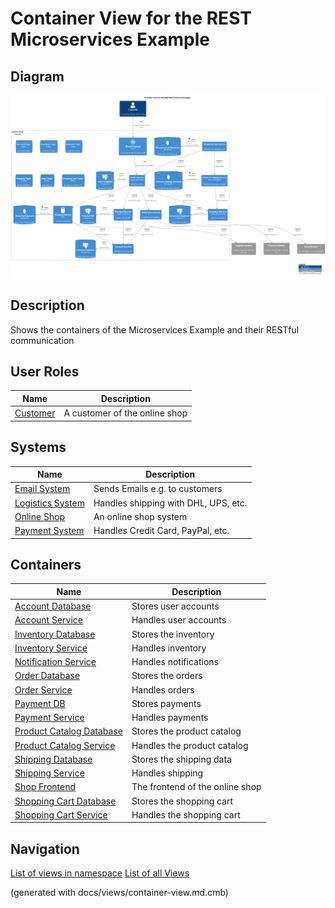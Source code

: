 # Container View for the REST Microservices Example

## Diagram
![Container View for the REST Microservices Example](../../../../software-development/architecture/example/microservices/rest-container-view.png)

## Description
Shows the containers of the Microservices Example and their RESTful communication

## User Roles
| Name | Description |
|---|---|
| [Customer](../../../../software-development/architecture/example/microservices/customer.md) | A customer of the online shop |
## Systems
| Name | Description |
|---|---|
| [Email System](../../../../software-development/architecture/example/microservices/email-system.md) | Sends Emails e.g. to customers |
| [Logistics System](../../../../software-development/architecture/example/microservices/logistics-system.md) | Handles shipping with DHL, UPS, etc. |
| [Online Shop](../../../../software-development/architecture/example/microservices/online-shop.md) | An online shop system |
| [Payment System](../../../../software-development/architecture/example/microservices/payment-system.md) | Handles Credit Card, PayPal, etc. |
## Containers
| Name | Description |
|---|---|
| [Account Database](../../../../software-development/architecture/example/microservices/account-db.md) | Stores user accounts |
| [Account Service](../../../../software-development/architecture/example/microservices/account-service.md) | Handles user accounts |
| [Inventory Database](../../../../software-development/architecture/example/microservices/inventory-db.md) | Stores the inventory |
| [Inventory Service](../../../../software-development/architecture/example/microservices/inventory-service.md) | Handles inventory |
| [Notification Service](../../../../software-development/architecture/example/microservices/notification-service.md) | Handles notifications |
| [Order Database](../../../../software-development/architecture/example/microservices/order-db.md) | Stores the orders |
| [Order Service](../../../../software-development/architecture/example/microservices/order-service.md) | Handles orders |
| [Payment DB](../../../../software-development/architecture/example/microservices/payment-db.md) | Stores payments |
| [Payment Service](../../../../software-development/architecture/example/microservices/payment-service.md) | Handles payments |
| [Product Catalog Database](../../../../software-development/architecture/example/microservices/product-catalog-db.md) | Stores the product catalog |
| [Product Catalog Service](../../../../software-development/architecture/example/microservices/product-catalog-service.md) | Handles the product catalog |
| [Shipping Database](../../../../software-development/architecture/example/microservices/shipping-db.md) | Stores the shipping data |
| [Shipping Service](../../../../software-development/architecture/example/microservices/shipping-service.md) | Handles shipping |
| [Shop Frontend](../../../../software-development/architecture/example/microservices/shop-frontend.md) | The frontend of the online shop |
| [Shopping Cart Database](../../../../software-development/architecture/example/microservices/shopping-cart-db.md) | Stores the shopping cart |
| [Shopping Cart Service](../../../../software-development/architecture/example/microservices/shopping-cart-service.md) | Handles the shopping cart |


## Navigation
[List of views in namespace](./views-in-namespace.md)
[List of all Views](../../../../views.md)

(generated with docs/views/container-view.md.cmb)
